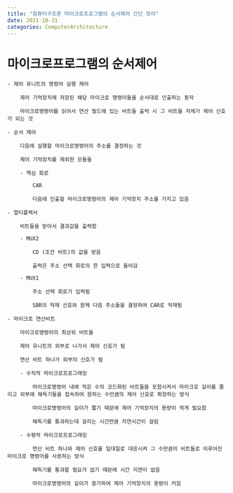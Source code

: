 ```yaml
---
title: "컴퓨터구조론 마이크로프로그램의 순서제어 간단 정리"
date: 2021-10-31
categories: ComputerArchitecture
---
```


# 마이크로프로그램의 순서제어

    - 제어 유니트의 명령어 실행 제어

        제어 기억장치에 저장된 해당 마이크로 명령어들을 순서대로 인출하는 동작

        마이크로명령어를 읽어서 연산 필드에 있는 비트들 출력 시 그 비트들 자체가 제어 신호가 되는 것

    - 순서 제어

        다음에 실행할 마이크로명령어의 주소를 결정하는 것

        제어 기억장치를 제외한 모듈들

        - 핵심 회로

            CAR

            다음에 인출할 마이크로명령어의 제어 기억장치 주소를 가지고 있음

    - 멀티플렉서

        비트들을 받아서 결과값을 출력함

        - MUX2

            CD (조건 비트)의 값을 받음

            출력은 주소 선택 회로의 한 입력으로 들어감

        - MUX1

            주소 선택 회로가 입력됨

            SBR의 적재 신호와 함께 다음 주소들을 결정하여 CAR로 적재됨

    - 마이크로 연산비트

        마이크로명령어의 최상위 비트들

        제어 유니트의 외부로 나가서 제어 신호가 됨

        연산 비트 하나가 외부의 신호가 됨

        - 수직적 마이크로프로그래밍

            마이크로명령어 내에 적은 수의 코드화된 비트들을 포함시켜서 마이크로 길이를 줄이고 외부에 해독기들을 접속하여 원하는 수만큼의 제어 신호로 확장하는 방식

            마이크로명령어의 길이가 짧기 때문에 제어 기억장치의 용량이 적게 필요함

            해독기를 통과하는데 걸리는 시간만큼 지연시간이 걸림

        - 수평적 마이크로프로그래밍

            연산 비트 하나와 제어 신호를 일대일로 대응시켜 그 수만큼의 비트들로 이루어진 마이크로 명령어를 사용하는 방식

            해독기를 통과할 필요가 없기 때문에 시간 지연이 없음

            마이크로명령어의 길이가 증가하여 제어 기억장치의 용량이 커짐
